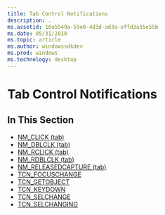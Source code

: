 ```yaml
---
title: Tab Control Notifications
description: .
ms.assetid: 16a5549a-59e0-4d3d-ad3a-effd3a55e55b
ms.date: 05/31/2018
ms.topic: article
ms.author: windowssdkdev
ms.prod: windows
ms.technology: desktop
---
```


# Tab Control Notifications

## In This Section

-   [NM\_CLICK (tab)](nm-click-tab.md)
-   [NM\_DBLCLK (tab)](nm-dblclk-tab.md)
-   [NM\_RCLICK (tab)](nm-rclick-tab.md)
-   [NM\_RDBLCLK (tab)](nm-rdblclk-tab.md)
-   [NM\_RELEASEDCAPTURE (tab)](nm-releasedcapture-tab-.md)
-   [TCN\_FOCUSCHANGE](tcn-focuschange.md)
-   [TCN\_GETOBJECT](tcn-getobject.md)
-   [TCN\_KEYDOWN](tcn-keydown.md)
-   [TCN\_SELCHANGE](tcn-selchange.md)
-   [TCN\_SELCHANGING](tcn-selchanging.md)

 

 




